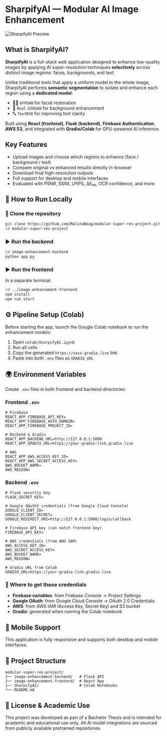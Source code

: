 # SharpifyAI — Modular AI Image Enhancement
![SharpifyAI Preview](image-enhancement-frontend/src/resources/preview.jpg)
## What is SharpifyAI?

**SharpifyAI** is a full-stack web application designed to enhance low-quality images by applying AI super-resolution techniques **selectively** across distinct image regions: faces, backgrounds, and text.

Unlike traditional tools that apply a uniform model to the whole image, SharpifyAI performs **semantic segmentation** to isolate and enhance each region using a **dedicated model**:

- 🧑‍🦰 `GFPGAN` for facial restoration
- 🌄 `Real-ESRGAN` for background enhancement
- 🔤 `TextBSR` for improving text clarity

Built using **React (frontend)**, **Flask (backend)**, **Firebase Authentication**, **AWS S3**, and integrated with **Gradio/Colab** for GPU-powered AI inference.

## Key Features

- Upload images and choose which regions to enhance (face / background / text)
- Compare original vs enhanced results directly in-browser
- Download final high-resolution outputs
- Full support for desktop and mobile interfaces
- Evaluated with PSNR, SSIM, LPIPS, ΔE₀₀, OCR confidence, and more

## 🚀  How to Run Locally

### 📂 Clone the repository
```bash
git clone https://github.com/MalinaNeag/modular-super-res-project.git
cd modular-super-res-project
```

### ▶️ Run the backend
```bash
cd image-enhancement-backend
python app.py
```

### ▶️ Run the frontend
In a separate terminal:
```bash
cd ../image-enhancement-frontend
npm install
npm run start
```

## ⚙️ Pipeline Setup (Colab)

Before starting the app, launch the Google Colab notebook to run the enhancement models:

1. Open `colab/SharpifyAI.ipynb`
2. Run all cells
3. Copy the generated `https://xxxx.gradio.live` link
4. Paste into both `.env` files as `GRADIO_URL`

## 🌍 Environment Variables

Create `.env` files in both frontend and backend directories:

### Frontend `.env`
```env
# Firebase
REACT_APP_FIREBASE_API_KEY=
REACT_APP_FIREBASE_AUTH_DOMAIN=
REACT_APP_FIREBASE_PROJECT_ID=

# Backend & Gradio
REACT_APP_BACKEND_URL=http://127.0.0.1:5000
REACT_APP_GRADIO_URL=https://your-gradio-link.gradio.live

# AWS
REACT_APP_AWS_ACCESS_KEY_ID=
REACT_APP_AWS_SECRET_ACCESS_KEY=
AWS_BUCKET_NAME=
AWS_REGION=
```

### Backend `.env`
```env
# Flask security key
FLASK_SECRET_KEY=

# Google OAuth2 credentials (from Google Cloud Console)
GOOGLE_CLIENT_ID=
GOOGLE_CLIENT_SECRET=
GOOGLE_REDIRECT_URI=http://127.0.0.1:5000/login/callback

# Firebase API key (can match frontend key)
FIREBASE_API_KEY=

# AWS credentials (from AWS IAM)
AWS_ACCESS_KEY_ID=
AWS_SECRET_ACCESS_KEY=
AWS_BUCKET_NAME=
AWS_REGION=

# Gradio URL from Colab
GRADIO_URL=https://your-gradio-link.gradio.live
```

### 🔐 Where to get these credentials

- **Firebase variables**: from Firebase Console → Project Settings
- **Google OAuth**: from Google Cloud Console → OAuth 2.0 Credentials
- **AWS**: from AWS IAM (Access Key, Secret Key) and S3 bucket
- **Gradio**: generated when running the Colab notebook

## 📱 Mobile Support

This application is fully responsive and supports both desktop and mobile interfaces.

## 📁 Project Structure
```
modular-super-res-project/
├── image-enhancement-backend/   # Flask API
├── image-enhancement-frontend/  # React App
├── SharpifyAI/                  # Colab Notebooks
└── README.md
```

## 🔐 License & Academic Use

This project was developed as part of a Bachelor Thesis and is intended for academic and educational use only. All AI model integrations are sourced from publicly available pretrained repositories.
